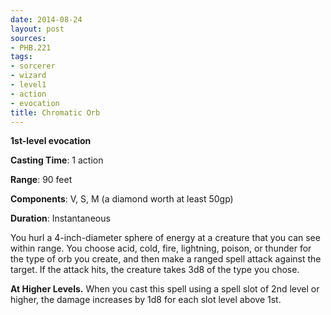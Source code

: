 ```yaml
---
date: 2014-08-24
layout: post
sources:
- PHB.221
tags:
- sorcerer
- wizard
- level1
- action
- evocation
title: Chromatic Orb
---
```


**1st-level evocation**

**Casting Time**: 1 action

**Range**: 90 feet

**Components**: V, S, M (a diamond worth at least 50gp)

**Duration**: Instantaneous

You hurl a 4-inch-diameter sphere of energy at a creature that you can see within range. You choose acid, cold, fire, lightning, poison, or thunder for the type of orb you create, and then make a ranged spell attack against the target. If the attack hits, the creature takes 3d8 of the type you chose.

**At Higher Levels.** When you cast this spell using a spell slot of 2nd level or higher, the damage increases by 1d8 for each slot level above 1st.